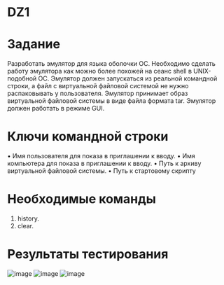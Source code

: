 # DZ1

# Задание

Разработать эмулятор для языка оболочки ОС. Необходимо сделать работу
эмулятора как можно более похожей на сеанс shell в UNIX-подобной ОС.
Эмулятор должен запускаться из реальной командной строки, а файл с
виртуальной файловой системой не нужно распаковывать у пользователя.
Эмулятор принимает образ виртуальной файловой системы в виде файла формата
tar. Эмулятор должен работать в режиме GUI.

# Ключи командной строки

• Имя пользователя для показа в приглашении к вводу.
• Имя компьютера для показа в приглашении к вводу.
• Путь к архиву виртуальной файловой системы.
• Путь к стартовому скрипту

# Необходимые команды

1. history.
2. clear.

# Результаты тестирования

![image](https://github.com/user-attachments/assets/58168bca-9f2f-4a64-9432-4894d07bf407)
![image](https://github.com/user-attachments/assets/41bfe34b-5c75-4bf9-b2f2-b4a58ce6cba6)
![image](https://github.com/user-attachments/assets/a971b9f7-5201-430c-a0c5-7ba66807d1d5)
